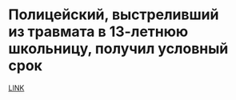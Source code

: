 # Полицейский, выстреливший из травмата в 13-летнюю школьницу, получил условный срок



[LINK](https://varlamov.ru/4207745.html)